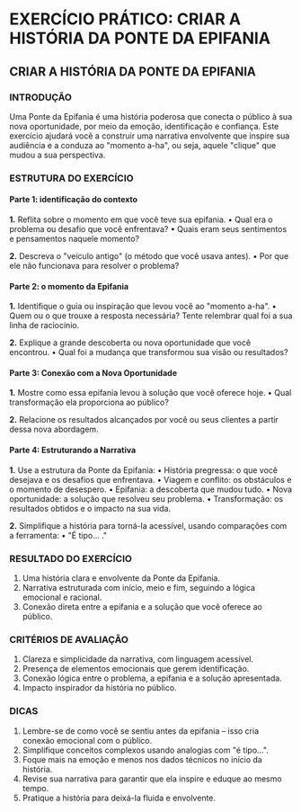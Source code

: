 # EXERCÍCIO PRÁTICO: CRIAR A HISTÓRIA DA PONTE DA EPIFANIA

## CRIAR A HISTÓRIA DA PONTE DA EPIFANIA

### INTRODUÇÃO

Uma Ponte da Epifania é uma história poderosa que conecta o público à sua nova oportunidade, por meio da emoção, identificação e confiança. Este exercício ajudará você a construir uma narrativa envolvente que inspire sua audiência e a conduza ao "momento a-ha", ou seja, aquele "clique" que mudou a sua perspectiva.

### ESTRUTURA DO EXERCÍCIO

#### Parte 1: identificação do contexto

**1.** Reflita sobre o momento em que você teve sua epifania.
• Qual era o problema ou desafio que você enfrentava?
• Quais eram seus sentimentos e pensamentos naquele momento?

**2.** Descreva o "veículo antigo" (o método que você usava antes).
• Por que ele não funcionava para resolver o problema?

#### Parte 2: o momento da Epifania

**1.** Identifique o guia ou inspiração que levou você ao "momento a-ha".
• Quem ou o que trouxe a resposta necessária? Tente relembrar qual foi a sua linha de raciocínio.

**2.** Explique a grande descoberta ou nova oportunidade que você encontrou.
• Qual foi a mudança que transformou sua visão ou resultados?

#### Parte 3: Conexão com a Nova Oportunidade

**1.** Mostre como essa epifania levou à solução que você oferece hoje.
• Qual transformação ela proporciona ao público?

**2.** Relacione os resultados alcançados por você ou seus clientes a partir dessa nova abordagem.

#### Parte 4: Estruturando a Narrativa

**1.** Use a estrutura da Ponte da Epifania:
• História pregressa: o que você desejava e os desafios que enfrentava.
• Viagem e conflito: os obstáculos e o momento de desespero.
• Epifania: a descoberta que mudou tudo.
• Nova oportunidade: a solução que resolveu seu problema.
• Transformação: os resultados obtidos e o impacto na sua vida.

**2.** Simplifique a história para torná-la acessível, usando comparações com a ferramenta:
• "É tipo… ."

### RESULTADO DO EXERCÍCIO

1. Uma história clara e envolvente da Ponte da Epifania.
2. Narrativa estruturada com início, meio e fim, seguindo a lógica emocional e racional.
3. Conexão direta entre a epifania e a solução que você oferece ao público.

### CRITÉRIOS DE AVALIAÇÃO

1. Clareza e simplicidade da narrativa, com linguagem acessível.
2. Presença de elementos emocionais que gerem identificação.
3. Conexão lógica entre o problema, a epifania e a solução apresentada.
4. Impacto inspirador da história no público.

### DICAS

1. Lembre-se de como você se sentiu antes da epifania – isso cria conexão emocional com o público.
2. Simplifique conceitos complexos usando analogias com "é tipo...".
3. Foque mais na emoção e menos nos dados técnicos no início da história.
4. Revise sua narrativa para garantir que ela inspire e eduque ao mesmo tempo.
5. Pratique a história para deixá-la fluida e envolvente.
